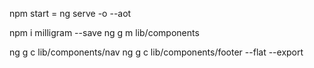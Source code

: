  npm start = ng serve -o --aot
 
 npm i milligram --save
 ng g m lib/components
  
 ng g c lib/components/nav
 ng g c lib/components/footer --flat --export

